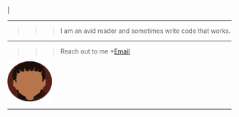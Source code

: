 |

---

>>> I am an avid reader and sometimes write code that works.

---

>>> Reach out to me
   *[Email](bennybenester@gmail.com)
<img src="images/logo.png?raw=true" style="width: 100px; height: 90px;"/>

<!-- ### Category Name 1 

 [Project 1 Title](/sample_page)
<img src="images/logo.png?raw=true"/>

---
[Project 2 Title](/pdf/sample_presentation.pdf)
<img src="images/dummy_thumbnail.jpg?raw=true"/>

---
[Project 3 Title](http://example.com/)
<img src="images/dummy_thumbnail.jpg?raw=true"/>

---

### Category Name 2

- [Project 1 Title](http://example.com/)
- [Project 2 Title](http://example.com/)
- [Project 3 Title](http://example.com/)
- [Project 4 Title](http://example.com/)
- [Project 5 Title](http://example.com/) 

--- -->

---